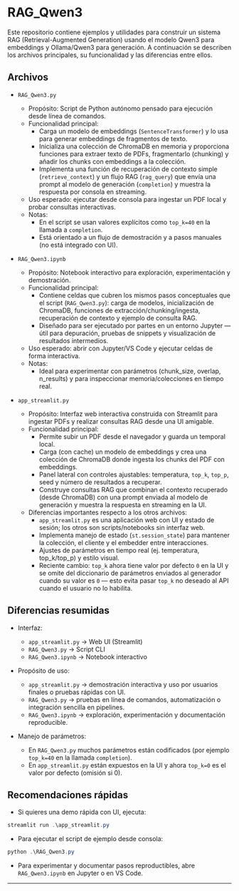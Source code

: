 # RAG_Qwen3

Este repositorio contiene ejemplos y utilidades para construir un sistema RAG (Retrieval-Augmented Generation) usando el modelo Qwen3 para embeddings y Ollama/Qwen3 para generación. A continuación se describen los archivos principales, su funcionalidad y las diferencias entre ellos.

## Archivos

- `RAG_Qwen3.py`
  - Propósito: Script de Python autónomo pensado para ejecución desde línea de comandos.
  - Funcionalidad principal:
    - Carga un modelo de embeddings (`SentenceTransformer`) y lo usa para generar embeddings de fragmentos de texto.
    - Inicializa una colección de ChromaDB en memoria y proporciona funciones para extraer texto de PDFs, fragmentarlo (chunking) y añadir los chunks con embeddings a la colección.
    - Implementa una función de recuperación de contexto simple (`retrieve_context`) y un flujo RAG (`rag_query`) que envía una prompt al modelo de generación (`completion`) y muestra la respuesta por consola en streaming.
  - Uso esperado: ejecutar desde consola para ingestar un PDF local y probar consultas interactivas.
  - Notas:
    - En el script se usan valores explícitos como `top_k=40` en la llamada a `completion`.
    - Está orientado a un flujo de demostración y a pasos manuales (no está integrado con UI).

- `RAG_Qwen3.ipynb`
  - Propósito: Notebook interactivo para exploración, experimentación y demostración.
  - Funcionalidad principal:
    - Contiene celdas que cubren los mismos pasos conceptuales que el script (`RAG_Qwen3.py`): carga de modelos, inicialización de ChromaDB, funciones de extracción/chunking/ingesta, recuperación de contexto y ejemplo de consulta RAG.
    - Diseñado para ser ejecutado por partes en un entorno Jupyter — útil para depuración, pruebas de snippets y visualización de resultados intermedios.
  - Uso esperado: abrir con Jupyter/VS Code y ejecutar celdas de forma interactiva.
  - Notas:
    - Ideal para experimentar con parámetros (chunk_size, overlap, n_results) y para inspeccionar memoria/colecciones en tiempo real.

- `app_streamlit.py`
  - Propósito: Interfaz web interactiva construida con Streamlit para ingestar PDFs y realizar consultas RAG desde una UI amigable.
  - Funcionalidad principal:
    - Permite subir un PDF desde el navegador y guarda un temporal local.
    - Carga (con cache) un modelo de embeddings y crea una colección de ChromaDB donde ingesta los chunks del PDF con embeddings.
    - Panel lateral con controles ajustables: temperatura, `top_k`, `top_p`, seed y número de resultados a recuperar.
    - Construye consultas RAG que combinan el contexto recuperado (desde ChromaDB) con una prompt enviada al modelo de generación y muestra la respuesta en streaming en la UI.
  - Diferencias importantes respecto a los otros archivos:
    - `app_streamlit.py` es una aplicación web con UI y estado de sesión; los otros son scripts/notebooks sin interfaz web.
    - Implementa manejo de estado (`st.session_state`) para mantener la colección, el cliente y el embedder entre interacciones.
    - Ajustes de parámetros en tiempo real (ej. temperatura, top_k/top_p) y estilo visual.
    - Reciente cambio: `top_k` ahora tiene valor por defecto `0` en la UI y se omite del diccionario de parámetros enviados al generador cuando su valor es `0` — esto evita pasar `top_k` no deseado al API cuando el usuario no lo habilita.

## Diferencias resumidas
- Interfaz:
  - `app_streamlit.py` → Web UI (Streamlit)
  - `RAG_Qwen3.py` → Script CLI
  - `RAG_Qwen3.ipynb` → Notebook interactivo

- Propósito de uso:
  - `app_streamlit.py` → demostración interactiva y uso por usuarios finales o pruebas rápidas con UI.
  - `RAG_Qwen3.py` → pruebas en línea de comandos, automatización o integración sencilla en pipelines.
  - `RAG_Qwen3.ipynb` → exploración, experimentación y documentación reproducible.

- Manejo de parámetros:
  - En `RAG_Qwen3.py` muchos parámetros están codificados (por ejemplo `top_k=40` en la llamada `completion`).
  - En `app_streamlit.py` están expuestos en la UI y ahora `top_k=0` es el valor por defecto (omisión si 0).

## Recomendaciones rápidas
- Si quieres una demo rápida con UI, ejecuta:
```powershell
streamlit run .\app_streamlit.py
```

- Para ejecutar el script de ejemplo desde consola:
```powershell
python .\RAG_Qwen3.py
```

- Para experimentar y documentar pasos reproductibles, abre `RAG_Qwen3.ipynb` en Jupyter o en VS Code.

---